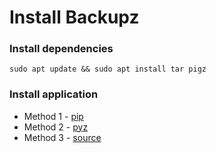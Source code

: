 # Install Backupz

### Install dependencies

```shell
sudo apt update && sudo apt install tar pigz
```

### Install application

* Method 1 - [pip](pip.md)
* Method 2 - [pyz](pyz.md)
* Method 3 - [source](source.md)
